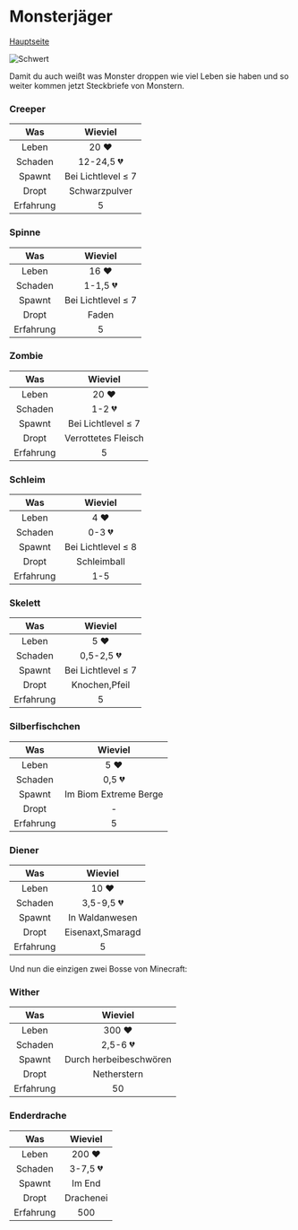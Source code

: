 # Monsterjäger

[Hauptseite](README.md)



![Schwert](https://www.minecraftcrafting.info/imgs/craft_sword.gif)


Damit du auch weißt was Monster droppen wie viel Leben sie haben und so weiter kommen jetzt  Steckbriefe von Monstern.

### Creeper

| Was           | Wieviel       |
|:-------------:|:-------------:|
| Leben         | 20 ❤         |
| Schaden       | 12-24,5 💔    |
| Spawnt        | Bei Lichtlevel &le; 7    |
| Dropt         | Schwarzpulver |
| Erfahrung     | 5             |

### Spinne

| Was           | Wieviel       |
|:-------------:|:-------------:|
| Leben         | 16 ❤         |
| Schaden       | 1-1,5 💔      |
| Spawnt        | Bei Lichtlevel &le; 7    |
| Dropt         | Faden         |
| Erfahrung     | 5             |

### Zombie

| Was           | Wieviel       |
|:-------------:|:-------------:|
| Leben         | 20 ❤         |
| Schaden       | 1-2 💔        |
| Spawnt        | Bei Lichtlevel &le; 7    |
| Dropt         | Verrottetes Fleisch|
| Erfahrung     | 5             |

### Schleim

| Was           | Wieviel       |
|:-------------:|:-------------:|
| Leben         | 4 ❤          |
| Schaden       | 0-3 💔        |
| Spawnt        | Bei Lichtlevel &le; 8    |
| Dropt         | Schleimball   |
| Erfahrung     | 1-5           |

### Skelett

| Was           | Wieviel       |
|:-------------:|:-------------:|
| Leben         | 5 ❤          |
| Schaden       | 0,5-2,5 💔    |
| Spawnt        | Bei Lichtlevel &le; 7    |
| Dropt         | Knochen,Pfeil |
| Erfahrung     | 5             |

### Silberfischchen

| Was           | Wieviel       |
|:-------------:|:-------------:|
| Leben         | 5 ❤          |
| Schaden       | 0,5 💔        |
| Spawnt        | Im Biom Extreme Berge|
| Dropt         | -             |
| Erfahrung     | 5             |

### Diener

| Was           | Wieviel       |
|:-------------:|:-------------:|
| Leben         | 10 ❤         |
| Schaden       | 3,5-9,5 💔    |
| Spawnt        | In Waldanwesen|
| Dropt         | Eisenaxt,Smaragd|
| Erfahrung     | 5             |

Und nun die einzigen zwei Bosse von Minecraft:

### Wither

| Was           | Wieviel       |
|:-------------:|:-------------:|
| Leben         | 300 ❤        |
| Schaden       | 2,5-6 💔      |
| Spawnt        | Durch herbeibeschwören|
| Dropt         | Netherstern   |
| Erfahrung     | 50            |


### Enderdrache

| Was           | Wieviel       |
|:-------------:|:-------------:|
| Leben         | 200 ❤        |
| Schaden       | 3-7,5 💔      |
| Spawnt        | Im End        |
| Dropt         | Drachenei     |
| Erfahrung     | 500           |

